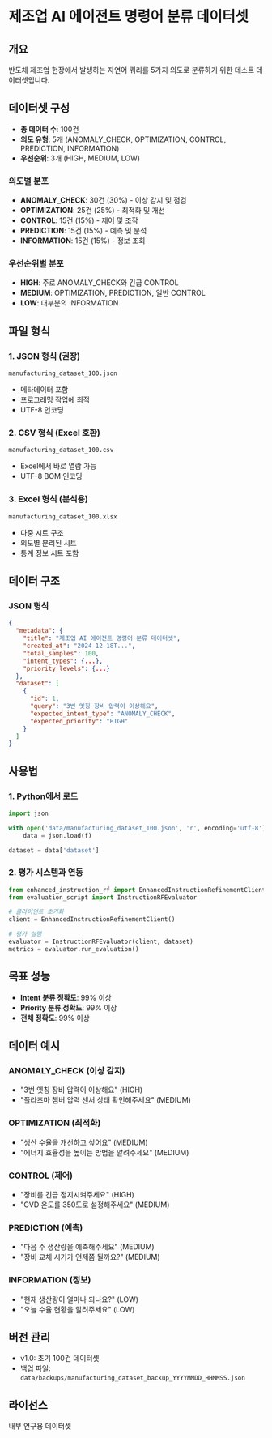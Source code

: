 # 제조업 AI 에이전트 명령어 분류 데이터셋

## 개요
반도체 제조업 현장에서 발생하는 자연어 쿼리를 5가지 의도로 분류하기 위한 테스트 데이터셋입니다.

## 데이터셋 구성
- **총 데이터 수**: 100건
- **의도 유형**: 5개 (ANOMALY_CHECK, OPTIMIZATION, CONTROL, PREDICTION, INFORMATION)
- **우선순위**: 3개 (HIGH, MEDIUM, LOW)

### 의도별 분포
- **ANOMALY_CHECK**: 30건 (30%) - 이상 감지 및 점검
- **OPTIMIZATION**: 25건 (25%) - 최적화 및 개선
- **CONTROL**: 15건 (15%) - 제어 및 조작
- **PREDICTION**: 15건 (15%) - 예측 및 분석
- **INFORMATION**: 15건 (15%) - 정보 조회

### 우선순위별 분포
- **HIGH**: 주로 ANOMALY_CHECK와 긴급 CONTROL
- **MEDIUM**: OPTIMIZATION, PREDICTION, 일반 CONTROL
- **LOW**: 대부분의 INFORMATION

## 파일 형식

### 1. JSON 형식 (권장)
```
manufacturing_dataset_100.json
```
- 메타데이터 포함
- 프로그래밍 작업에 최적
- UTF-8 인코딩

### 2. CSV 형식 (Excel 호환)
```
manufacturing_dataset_100.csv
```
- Excel에서 바로 열람 가능
- UTF-8 BOM 인코딩

### 3. Excel 형식 (분석용)
```
manufacturing_dataset_100.xlsx
```
- 다중 시트 구조
- 의도별 분리된 시트
- 통계 정보 시트 포함

## 데이터 구조

### JSON 형식
```json
{
  "metadata": {
    "title": "제조업 AI 에이전트 명령어 분류 데이터셋",
    "created_at": "2024-12-18T...",
    "total_samples": 100,
    "intent_types": {...},
    "priority_levels": {...}
  },
  "dataset": [
    {
      "id": 1,
      "query": "3번 엣칭 장비 압력이 이상해요",
      "expected_intent_type": "ANOMALY_CHECK",
      "expected_priority": "HIGH"
    }
  ]
}
```

## 사용법

### 1. Python에서 로드
```python
import json

with open('data/manufacturing_dataset_100.json', 'r', encoding='utf-8') as f:
    data = json.load(f)

dataset = data['dataset']
```

### 2. 평가 시스템과 연동
```python
from enhanced_instruction_rf import EnhancedInstructionRefinementClient
from evaluation_script import InstructionRFEvaluator

# 클라이언트 초기화
client = EnhancedInstructionRefinementClient()

# 평가 실행
evaluator = InstructionRFEvaluator(client, dataset)
metrics = evaluator.run_evaluation()
```

## 목표 성능
- **Intent 분류 정확도**: 99% 이상
- **Priority 분류 정확도**: 99% 이상
- **전체 정확도**: 99% 이상

## 데이터 예시

### ANOMALY_CHECK (이상 감지)
- "3번 엣칭 장비 압력이 이상해요" (HIGH)
- "플라즈마 챔버 압력 센서 상태 확인해주세요" (MEDIUM)

### OPTIMIZATION (최적화)
- "생산 수율을 개선하고 싶어요" (MEDIUM)
- "에너지 효율성을 높이는 방법을 알려주세요" (MEDIUM)

### CONTROL (제어)
- "장비를 긴급 정지시켜주세요" (HIGH)
- "CVD 온도를 350도로 설정해주세요" (MEDIUM)

### PREDICTION (예측)
- "다음 주 생산량을 예측해주세요" (MEDIUM)
- "장비 교체 시기가 언제쯤 될까요?" (MEDIUM)

### INFORMATION (정보)
- "현재 생산량이 얼마나 되나요?" (LOW)
- "오늘 수율 현황을 알려주세요" (LOW)

## 버전 관리
- v1.0: 초기 100건 데이터셋
- 백업 파일: `data/backups/manufacturing_dataset_backup_YYYYMMDD_HHMMSS.json`

## 라이선스
내부 연구용 데이터셋
